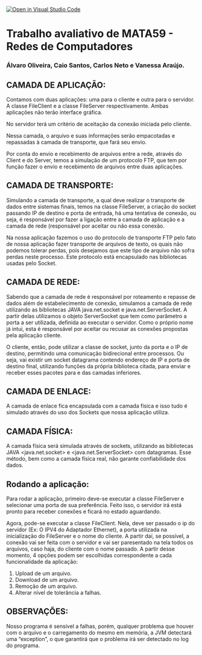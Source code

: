[![Open in Visual Studio Code](https://classroom.github.com/assets/open-in-vscode-c66648af7eb3fe8bc4f294546bfd86ef473780cde1dea487d3c4ff354943c9ae.svg)](https://classroom.github.com/online_ide?assignment_repo_id=7992130&assignment_repo_type=AssignmentRepo)
# Trabalho avaliativo de MATA59 - Redes de Computadores
### Álvaro Oliveira, Caio Santos, Carlos Neto e Vanessa Araújo.


## CAMADA DE APLICAÇÃO: 

Contamos com duas aplicações: uma para o cliente e outra para o servidor. A classe FileClient  e a classe FileServer respectivamente. Ambas aplicações não terão interface gráfica.  

No servidor terá um critério de aceitação da conexão iniciada pelo cliente. 

Nessa camada, o arquivo e suas informações serão empacotadas e repassadas à camada de transporte, que fará seu envio.  

Por conta do envio e recebimento de arquivos entre a rede, através do Client e do Server, temos a simulação de um protocolo FTP, que tem por função fazer o envio e recebimento de arquivos entre duas aplicações. 

## CAMADA DE TRANSPORTE: 

Simulando a camada de transporte, a qual deve realizar o transporte de dados entre sistemas finais, temos na classe FileServer, a criação do socket passando IP de destino e porta de entrada, há uma tentativa de conexão, ou seja, é responsável por fazer a ligação entre a camada de aplicação e a camada de rede (responsável por aceitar ou não essa conexão. 

Na nossa aplicação fazemos o uso do protocolo de transporte FTP pelo fato de nossa aplicação fazer transporte de arquivos de texto, os quais não podemos tolerar perdas, pois desejamos que este tipo de arquivo não sofra perdas neste processo. Este protocolo está encapsulado nas bibliotecas usadas pelo Socket. 

## CAMADA DE REDE: 

Sabendo que a camada de rede é responsável por roteamento e repasse de dados além de estabelecimento de conexão, simulamos a camada de rede utilizando as bibliotecas JAVA java.net.socket e java.net.ServerSocket. A partir delas utilizamos o objeto ServerSocket que tem como parâmetro a porta a ser utilizada, definida ao executar o servidor. Como o próprio nome já intui, esta é responsável por aceitar ou recusar as conexões propostas pela aplicação cliente. 

O cliente, então, pode utilizar a classe de socket, junto da porta e o IP de destino, permitindo uma comunicação bidirecional entre processos. Ou seja, vai existir um socket datagrama contendo endereço de IP e porta de destino final, utilizando funções da própria biblioteca citada, para enviar e receber esses pacotes para e das camadas inferiores. 

## CAMADA DE ENLACE: 

A camada de enlace fica encapsulada com a camada física e isso tudo é simulado através do uso dos Sockets que nossa aplicação utiliza. 


## CAMADA FÍSICA: 

A camada física será simulada através de sockets, utilizando as bibliotecas JAVA <java.net.socket> e <java.net.ServerSocket> com datagramas. Esse método, bem como a camada física real, não garante confiabilidade dos dados. 

## Rodando a aplicação: 

Para rodar a aplicação, primeiro deve-se executar a classe FileServer e selecionar uma porta de sua preferência. Feito isso, o servidor irá está pronto para receber conexões e ficará no estado aguardando.

Agora, pode-se executar a classe FileClient. Nela, deve ser passado o ip do servidor (Ex: O IPV4 do Adaptador Ethernet), a porta utilizada na inicialização do FileServer e o nome do cliente. A partir daí, se possível, a conexão vai ser feita com o servidor e vai ser paresentado na tela todos os arquivos, caso haja, do cliente com o nome passado. A partir desse momento, 4 opções podem ser escolhidas correspondente a cada funcionalidade da aplicação:
1. Upload de um arquivo.
2. Download de um arquivo.
3. Remoção de um arquivo.
4. Alterar nível de tolerância a falhas.

## OBSERVAÇÕES: 

Nosso programa é sensível a falhas, porém, qualquer problema que houver com o arquivo e o carregamento do mesmo em memória, a JVM detectará uma “exception”, o que garantirá que o problema irá ser detectado no log do programa. 

